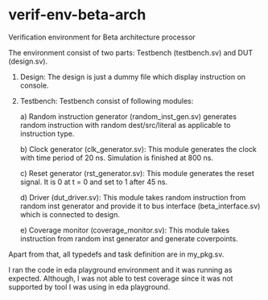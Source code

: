 # verif-env-beta-arch
Verification environment for Beta architecture processor

The environment consist of two parts: Testbench (testbench.sv) and DUT (design.sv).

1) Design: The design is just a dummy file which display instruction on console.

2) Testbench: Testbench consist of following modules:

    a) Random instruction generator (random_inst_gen.sv) generates random instruction with random dest/src/literal as applicable to instruction type.
    
    b) Clock generator (clk_generator.sv): This module generates the clock with time period of 20 ns. Simulation is finished at 800 ns.
    
    c) Reset generator (rst_generator.sv): This module generates the reset signal. It is 0 at t = 0 and set to 1 after 45 ns.
    
    d) Driver (dut_driver.sv): This module takes random instruction from random inst generator and provide it to bus interface (beta_interface.sv) which is connected to design.
    
    e) Coverage monitor (coverage_monitor.sv): This module takes instruction from random inst generator and generate coverpoints.
    
Apart from that, all typedefs and task definition are in my_pkg.sv.

I ran the code in eda playground environment and it was running as expected. Although, I was not able to test coverage since it was not supported by tool I was using in eda playground.
